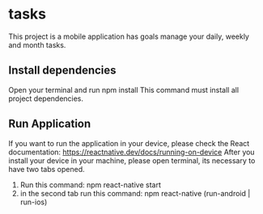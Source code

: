 # tasks
This project is a mobile application has goals manage your daily, weekly and month tasks.

## Install dependencies
Open your terminal and run npm install
This command must install all project dependencies.

## Run Application
If you want to run the application in your device, please check the React documentation: https://reactnative.dev/docs/running-on-device
After you install your device in your machine, please open terminal, its necessary to have two tabs opened.
1. Run this command: npm react-native start
2. in the second tab run this command: npm react-native (run-android | run-ios)

